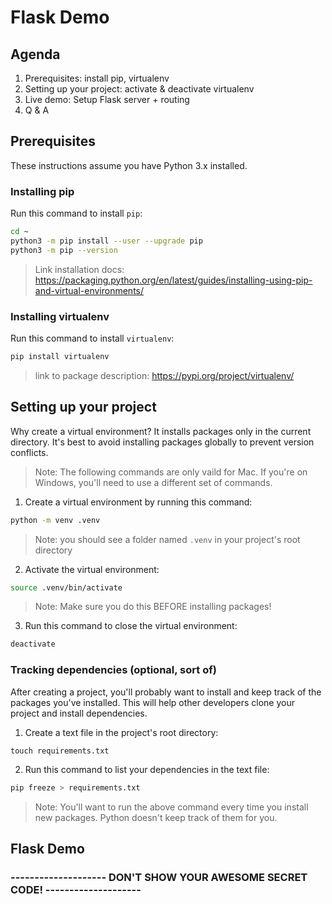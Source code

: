 # Flask Demo

## Agenda

1. Prerequisites: install pip, virtualenv
2. Setting up your project: activate & deactivate virtualenv
3. Live demo: Setup Flask server + routing
4. Q & A

## Prerequisites

These instructions assume you have Python 3.x installed.

### Installing pip

Run this command to install `pip`:

```zsh
cd ~
python3 -m pip install --user --upgrade pip
python3 -m pip --version
```

> Link installation docs: https://packaging.python.org/en/latest/guides/installing-using-pip-and-virtual-environments/

### Installing virtualenv

Run this command to install `virtualenv`:

```zsh
pip install virtualenv
```

> link to package description: https://pypi.org/project/virtualenv/

## Setting up your project

Why create a virtual environment? It installs packages only in the current directory. It's best to avoid installing packages globally to prevent version conflicts.

> Note: The following commands are only vaild for Mac. If you're on Windows, you'll need to use a different set of commands.

1. Create a virtual environment by running this command:

```zsh
python -m venv .venv
```

> Note: you should see a folder named `.venv` in your project's root directory

2. Activate the virtual environment:

```zsh
source .venv/bin/activate
```

> Note: Make sure you do this BEFORE installing packages!

3. Run this command to close the virtual environment:

```zsh
deactivate
```

### Tracking dependencies (optional, sort of)

After creating a project, you'll probably want to install and keep track of the packages you've installed. This will help other developers clone your project and install dependencies.

1. Create a text file in the project's root directory:

```szh
touch requirements.txt
```

2. Run this command to list your dependencies in the text file:

```zsh
pip freeze > requirements.txt
```

> Note: You'll want to run the above command every time you install new packages. Python doesn't keep track of them for you.

## Flask Demo

### -------------------- DON'T SHOW YOUR AWESOME SECRET CODE! --------------------
